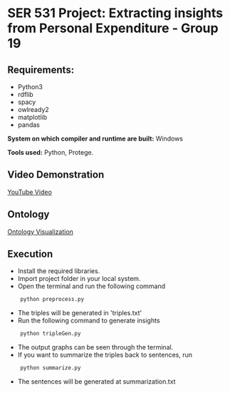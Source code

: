 # SER 531 Project: Extracting insights from Personal Expenditure - Group 19

## Requirements:
- Python3
- rdflib
- spacy
- owlready2
- matplotlib
- pandas

**System on which compiler and runtime are built:** Windows

**Tools used:** Python, Protege.

## Video Demonstration
[YouTube Video]()

## Ontology
[Ontology Visualization](http://www.visualdataweb.de/webvowl/#opts=cd=80;dd=90;#iri=https://raw.githubusercontent.com/san1197/SER531-Project---Group-19/main/categories.owl)

## Execution
- Install the required libraries.
- Import project folder in your local system.
- Open the terminal and run the following command
```bash
    python preprocess.py
```
- The triples will be generated in 'triples.txt'
- Run the following command to generate insights
```bash
    python tripleGen.py
```
- The output graphs can be seen through the terminal.
- If you want to summarize the triples back to sentences, run
```bash
    python summarize.py
```
- The sentences will be generated at summarization.txt
